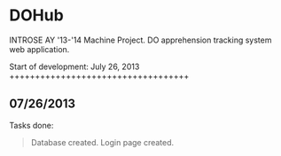 DOHub
=====

INTROSE AY '13-'14 Machine Project. DO apprehension tracking system web application.

Start of development: July 26, 2013
+++++++++++++++++++++++++++++++++++

07/26/2013
----------

Tasks done:
> Database created.
> Login page created.
